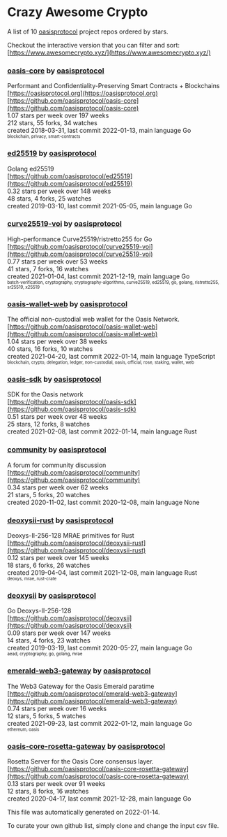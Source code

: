 # Crazy Awesome Crypto
A list of 10 [oasisprotocol](https://github.com/oasisprotocol) project repos ordered by stars.  

Checkout the interactive version that you can filter and sort: 
[https://www.awesomecrypto.xyz/](https://www.awesomecrypto.xyz/)  


### [oasis-core](https://github.com/oasisprotocol/oasis-core) by [oasisprotocol](https://github.com/oasisprotocol)  
Performant and Confidentiality-Preserving Smart Contracts + Blockchains  
[https://oasisprotocol.org](https://oasisprotocol.org)  
[https://github.com/oasisprotocol/oasis-core](https://github.com/oasisprotocol/oasis-core)  
1.07 stars per week over 197 weeks  
212 stars, 55 forks, 34 watches  
created 2018-03-31, last commit 2022-01-13, main language Go  
<sub><sup>blockchain, privacy, smart-contracts</sup></sub>


### [ed25519](https://github.com/oasisprotocol/ed25519) by [oasisprotocol](https://github.com/oasisprotocol)  
Golang ed25519  
[https://github.com/oasisprotocol/ed25519](https://github.com/oasisprotocol/ed25519)  
0.32 stars per week over 148 weeks  
48 stars, 4 forks, 25 watches  
created 2019-03-10, last commit 2021-05-05, main language Go  


### [curve25519-voi](https://github.com/oasisprotocol/curve25519-voi) by [oasisprotocol](https://github.com/oasisprotocol)  
High-performance Curve25519/ristretto255 for Go  
[https://github.com/oasisprotocol/curve25519-voi](https://github.com/oasisprotocol/curve25519-voi)  
0.77 stars per week over 53 weeks  
41 stars, 7 forks, 16 watches  
created 2021-01-04, last commit 2021-12-19, main language Go  
<sub><sup>batch-verification, cryptography, cryptography-algorithms, curve25519, ed25519, go, golang, ristretto255, sr25519, x25519</sup></sub>


### [oasis-wallet-web](https://github.com/oasisprotocol/oasis-wallet-web) by [oasisprotocol](https://github.com/oasisprotocol)  
The official non-custodial web wallet for the Oasis Network.  
[https://github.com/oasisprotocol/oasis-wallet-web](https://github.com/oasisprotocol/oasis-wallet-web)  
1.04 stars per week over 38 weeks  
40 stars, 16 forks, 10 watches  
created 2021-04-20, last commit 2022-01-14, main language TypeScript  
<sub><sup>blockchain, crypto, delegation, ledger, non-custodial, oasis, official, rose, staking, wallet, web</sup></sub>


### [oasis-sdk](https://github.com/oasisprotocol/oasis-sdk) by [oasisprotocol](https://github.com/oasisprotocol)  
SDK for the Oasis network  
[https://github.com/oasisprotocol/oasis-sdk](https://github.com/oasisprotocol/oasis-sdk)  
0.51 stars per week over 48 weeks  
25 stars, 12 forks, 8 watches  
created 2021-02-08, last commit 2022-01-14, main language Rust  


### [community](https://github.com/oasisprotocol/community) by [oasisprotocol](https://github.com/oasisprotocol)  
A forum for community discussion  
[https://github.com/oasisprotocol/community](https://github.com/oasisprotocol/community)  
0.34 stars per week over 62 weeks  
21 stars, 5 forks, 20 watches  
created 2020-11-02, last commit 2020-12-08, main language None  


### [deoxysii-rust](https://github.com/oasisprotocol/deoxysii-rust) by [oasisprotocol](https://github.com/oasisprotocol)  
Deoxys-II-256-128 MRAE primitives for Rust  
[https://github.com/oasisprotocol/deoxysii-rust](https://github.com/oasisprotocol/deoxysii-rust)  
0.12 stars per week over 145 weeks  
18 stars, 6 forks, 26 watches  
created 2019-04-04, last commit 2021-12-08, main language Rust  
<sub><sup>deoxys, mrae, rust-crate</sup></sub>


### [deoxysii](https://github.com/oasisprotocol/deoxysii) by [oasisprotocol](https://github.com/oasisprotocol)  
Go Deoxys-II-256-128  
[https://github.com/oasisprotocol/deoxysii](https://github.com/oasisprotocol/deoxysii)  
0.09 stars per week over 147 weeks  
14 stars, 4 forks, 23 watches  
created 2019-03-19, last commit 2020-05-27, main language Go  
<sub><sup>aead, cryptography, go, golang, mrae</sup></sub>


### [emerald-web3-gateway](https://github.com/oasisprotocol/emerald-web3-gateway) by [oasisprotocol](https://github.com/oasisprotocol)  
The Web3 Gateway for the Oasis Emerald paratime  
[https://github.com/oasisprotocol/emerald-web3-gateway](https://github.com/oasisprotocol/emerald-web3-gateway)  
0.74 stars per week over 16 weeks  
12 stars, 5 forks, 5 watches  
created 2021-09-23, last commit 2022-01-12, main language Go  
<sub><sup>ethereum, oasis</sup></sub>


### [oasis-core-rosetta-gateway](https://github.com/oasisprotocol/oasis-core-rosetta-gateway) by [oasisprotocol](https://github.com/oasisprotocol)  
Rosetta Server for the Oasis Core consensus layer.  
[https://github.com/oasisprotocol/oasis-core-rosetta-gateway](https://github.com/oasisprotocol/oasis-core-rosetta-gateway)  
0.13 stars per week over 91 weeks  
12 stars, 8 forks, 16 watches  
created 2020-04-17, last commit 2021-12-28, main language Go  


This file was automatically generated on 2022-01-14.  

To curate your own github list, simply clone and change the input csv file.  